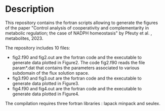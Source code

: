 # Description
This repository contains the fortran scripts allowing to generate the figures of the paper "Control analysis of cooperativity and complementarity in metabolic regulation; the case of NADPH homeostasis" by Pfeuty et al. , metabolites, 2023.

The repository includes 10 files:
- fig2.f90 and fig2.out are the fortran code and the executable to generate data plotted in Figure2. The code fig2.f90 reads the file param*.dat that contains the parameters associated to various subdomain of the flux solution space.
- fig3.f90 and fig3.out are the fortran code and the executable to generate data plotted in Figure3.
- fig4.f90 and fig4.out are the fortran code and the executable to generate data plotted in Figure4.

The compilation requires three fortran libraries : lapack minpack and seulex.
